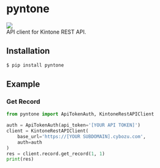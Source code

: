# pyntone
![](https://img.shields.io/badge/Python-%3E%3D3.9-blue)  
API client for Kintone REST API.

## Installation
```bash
$ pip install pyntone
```

## Example
### Get Record
```python
from pyntone import ApiTokenAuth, KintoneRestAPIClient

auth = ApiTokenAuth(api_token='[YOUR API TOKEN]')
client = KintoneRestAPIClient(
    base_url='https://[YOUR SUBDOMAIN].cybozu.com',
    auth=auth
)
res = client.record.get_record(1, 1)
print(res)
```